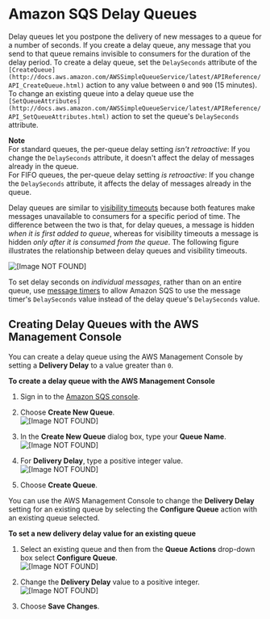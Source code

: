 # Amazon SQS Delay Queues<a name="sqs-delay-queues"></a>

Delay queues let you postpone the delivery of new messages to a queue for a number of seconds\. If you create a delay queue, any message that you send to that queue remains invisible to consumers for the duration of the delay period\. To create a delay queue, set the `DelaySeconds` attribute of the `[CreateQueue](http://docs.aws.amazon.com/AWSSimpleQueueService/latest/APIReference/API_CreateQueue.html)` action to any value between `0` and `900` \(15 minutes\)\. To change an existing queue into a delay queue use the `[SetQueueAttributes](http://docs.aws.amazon.com/AWSSimpleQueueService/latest/APIReference/API_SetQueueAttributes.html)` action to set the queue's `DelaySeconds` attribute\.

**Note**  
For standard queues, the per\-queue delay setting *isn't retroactive*: If you change the `DelaySeconds` attribute, it doesn't affect the delay of messages already in the queue\.  
For FIFO queues, the per\-queue delay setting *is retroactive*: If you change the `DelaySeconds` attribute, it affects the delay of messages already in the queue\.

Delay queues are similar to [visibility timeouts](sqs-visibility-timeout.md) because both features make messages unavailable to consumers for a specific period of time\. The difference between the two is that, for delay queues, a message is hidden *when it is first added to queue*, whereas for visibility timeouts a message is hidden *only after it is consumed from the queue*\. The following figure illustrates the relationship between delay queues and visibility timeouts\. 

![\[Image NOT FOUND\]](http://docs.aws.amazon.com/AWSSimpleQueueService/latest/SQSDeveloperGuide/images/Delay_Queues.png)

To set delay seconds on *individual messages*, rather than on an entire queue, use [message timers](sqs-message-timers.md) to allow Amazon SQS to use the message timer's `DelaySeconds` value instead of the delay queue's `DelaySeconds` value\.

## Creating Delay Queues with the AWS Management Console<a name="sqs-delay-queues-console"></a>

You can create a delay queue using the AWS Management Console by setting a **Delivery Delay** to a value greater than `0`\.

**To create a delay queue with the AWS Management Console**

1. Sign in to the [Amazon SQS console](https://console.aws.amazon.com/sqs/)\.

1. Choose **Create New Queue**\.  
![\[Image NOT FOUND\]](http://docs.aws.amazon.com/AWSSimpleQueueService/latest/SQSDeveloperGuide/images/AWS_Console_Create_New_Queue.png)

1. In the **Create New Queue** dialog box, type your **Queue Name**\.   
![\[Image NOT FOUND\]](http://docs.aws.amazon.com/AWSSimpleQueueService/latest/SQSDeveloperGuide/images/AWS_Console_Create_New_Queue_Dialog.png)

1. For **Delivery Delay**, type a positive integer value\.  
![\[Image NOT FOUND\]](http://docs.aws.amazon.com/AWSSimpleQueueService/latest/SQSDeveloperGuide/images/AWS_Console_Create_New_Queue_Dialog_Delay.png)

1. Choose **Create Queue**\.

You can use the AWS Management Console to change the **Delivery Delay** setting for an existing queue by selecting the **Configure Queue** action with an existing queue selected\.

**To set a new delivery delay value for an existing queue**

1. Select an existing queue and then from the **Queue Actions** drop\-down box select **Configure Queue**\.  
![\[Image NOT FOUND\]](http://docs.aws.amazon.com/AWSSimpleQueueService/latest/SQSDeveloperGuide/images/sqs-tutorials-configure-queue.png)

1. Change the **Delivery Delay** value to a positive integer\.  
![\[Image NOT FOUND\]](http://docs.aws.amazon.com/AWSSimpleQueueService/latest/SQSDeveloperGuide/images/AWS_Console_Configure_Queue_Dialog_Delay.png)

1. Choose **Save Changes**\.